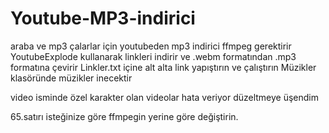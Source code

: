 # Youtube-MP3-indirici
araba ve mp3 çalarlar için youtubeden mp3 indirici
ffmpeg gerektirir YoutubeExplode kullanarak linkleri indirir ve .webm formatından .mp3 formatına çevirir
Linkler.txt içine alt alta link yapıştırın ve çalıştırın
Müzikler klasöründe müzikler inecektir

video isminde özel karakter olan videolar hata veriyor düzeltmeye üşendim

65.satırı isteğinize göre ffmpegin yerine göre değiştirin.

